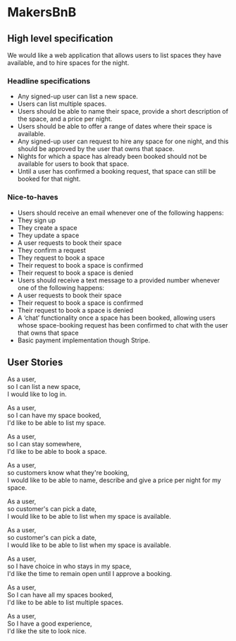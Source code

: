 # MakersBnB

## High level specification

We would like a web application that allows users to list spaces they have available, and to hire spaces for the night.

### Headline specifications
- Any signed-up user can list a new space.
- Users can list multiple spaces.
- Users should be able to name their space, provide a short description of the space, and a price per night.
- Users should be able to offer a range of dates where their space is available.
- Any signed-up user can request to hire any space for one night, and this should be approved by the user that owns that space.
- Nights for which a space has already been booked should not be available for users to book that space.
- Until a user has confirmed a booking request, that space can still be booked for that night.
### Nice-to-haves
- Users should receive an email whenever one of the following happens:
- They sign up
- They create a space
- They update a space
- A user requests to book their space
- They confirm a request
- They request to book a space
- Their request to book a space is confirmed
- Their request to book a space is denied
- Users should receive a text message to a provided number whenever one of the following happens:
- A user requests to book their space
- Their request to book a space is confirmed
- Their request to book a space is denied
- A ‘chat’ functionality once a space has been booked, allowing users whose space-booking request has been confirmed to chat with the user that owns that space
- Basic payment implementation though Stripe.

## User Stories

As a user,  
so I can list a new space,   
I would like to log in. 

As a user,   
so I can have my space booked,   
I'd like to be able to list my space. 

As a user,  
so I can stay somewhere,   
I'd like to be able to book a space. 

As a user,   
so customers know what they're booking,   
I would like to be able to name, describe and give a price per night for my space. 

As a user,   
so customer's can pick a date,   
I would like to be able to list when my space is available. 

As a user,   
so customer's can pick a date,   
I would like to be able to list when my space is available. 

As a user,   
so I have choice in who stays in my space,   
I'd like the time to remain open until I approve a booking. 

As a user,  
So I can have all my spaces booked,  
I'd like to be able to list multiple spaces. 

As a user,  
So I have a good experience,  
I'd like the site to look nice. 
